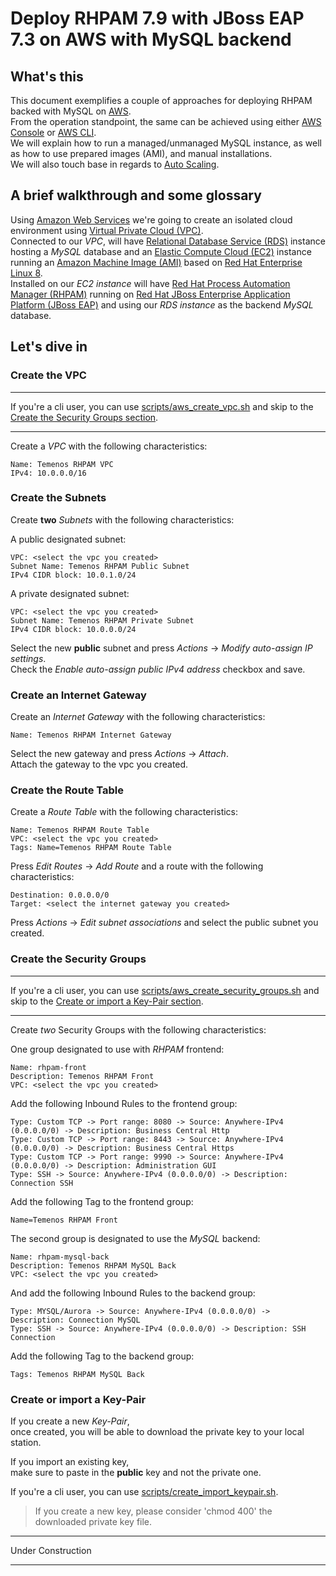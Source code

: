 # Deploy RHPAM 7.9 with JBoss EAP 7.3 on AWS with MySQL backend

## What's this

This document exemplifies a couple of approaches for deploying RHPAM backed with MySQL on [AWS][0].</br>
From the operation standpoint, the same can be achieved using either [AWS Console][1] or [AWS CLI][2].</br>
We will explain how to run a managed/unmanaged MySQL instance, as well as how to use prepared images (AMI),
and manual installations.</br>
We will also touch base in regards to [Auto Scaling][10].

## A brief walkthrough and some glossary

Using [Amazon Web Services][0] we're going to create an isolated cloud environment using [Virtual Private Cloud (VPC)][3].</br>
Connected to our *VPC*, will have [Relational Database Service (RDS)][4] instance hosting a *MySQL* database and an [Elastic Compute Cloud (EC2)][5] instance running an [Amazon Machine Image (AMI)][6] based on [Red Hat Enterprise Linux 8][7].</br>
Installed on our *EC2 instance* will have [Red Hat Process Automation Manager (RHPAM)][8] running on [Red Hat JBoss Enterprise Application Platform (JBoss EAP)][9] and using our *RDS instance* as the backend *MySQL* database.

## Let's dive in

### Create the VPC

---

If you're a cli user, you can use [scripts/aws_create_vpc.sh](scripts/aws_create_vpc.sh) and skip to the [Create the Security Groups section](#create-the-security-groups).

---

Create a *VPC* with the following characteristics:

```text
Name: Temenos RHPAM VPC
IPv4: 10.0.0.0/16
```

### Create the Subnets

Create **two** *Subnets* with the following characteristics:

A public designated subnet:

```text
VPC: <select the vpc you created>
Subnet Name: Temenos RHPAM Public Subnet
IPv4 CIDR block: 10.0.1.0/24
```

A private designated subnet:

```text
VPC: <select the vpc you created>
Subnet Name: Temenos RHPAM Private Subnet
IPv4 CIDR block: 10.0.0.0/24
```

Select the new **public** subnet and press *Actions* -> *Modify auto-assign IP settings*.</br>
Check the *Enable auto-assign public IPv4 address* checkbox and save.

### Create an Internet Gateway

Create an *Internet Gateway* with the following characteristics:

```text
Name: Temenos RHPAM Internet Gateway
```

Select the new gateway and press *Actions* -> *Attach*.</br>
Attach the gateway to the vpc you created.

### Create the Route Table

Create a *Route Table* with the following characteristics:

```text
Name: Temenos RHPAM Route Table
VPC: <select the vpc you created>
Tags: Name=Temenos RHPAM Route Table
```

Press *Edit Routes* -> *Add Route* and a route with the following characteristics:

```text
Destination: 0.0.0.0/0
Target: <select the internet gateway you created>
```

Press *Actions* -> *Edit subnet associations* and select the public subnet you created.

### Create the Security Groups

---

If you're a cli user, you can use [scripts/aws_create_security_groups.sh](scripts/aws_create_security_groups.sh) and skip to the [Create or import a Key-Pair section](#create-or-import-a-key-pair).

---

Create *two* Security Groups with the following characteristics:

One group designated to use with *RHPAM* frontend:

```text
Name: rhpam-front
Description: Temenos RHPAM Front
VPC: <select the vpc you created>
```

Add the following Inbound Rules to the frontend group:

```text
Type: Custom TCP -> Port range: 8080 -> Source: Anywhere-IPv4 (0.0.0.0/0) -> Description: Business Central Http
Type: Custom TCP -> Port range: 8443 -> Source: Anywhere-IPv4 (0.0.0.0/0) -> Description: Business Central Https
Type: Custom TCP -> Port range: 9990 -> Source: Anywhere-IPv4 (0.0.0.0/0) -> Description: Administration GUI
Type: SSH -> Source: Anywhere-IPv4 (0.0.0.0/0) -> Description: Connection SSH

```

Add the following Tag to the frontend group:

```text
Name=Temenos RHPAM Front
```

The second group is designated to use the *MySQL* backend:

```text
Name: rhpam-mysql-back
Description: Temenos RHPAM MySQL Back
VPC: <select the vpc you created>
```

And add the following Inbound Rules to the backend group:

```text
Type: MYSQL/Aurora -> Source: Anywhere-IPv4 (0.0.0.0/0) -> Description: Connection MySQL
Type: SSH -> Source: Anywhere-IPv4 (0.0.0.0/0) -> Description: SSH Connection
```

Add the following Tag to the backend group:

```text
Tags: Temenos RHPAM MySQL Back
```

### Create or import a Key-Pair

If you create a new *Key-Pair*,</br>
once created, you will be able to download the private key to your local station.

If you import an existing key,</br>
make sure to paste in the **public** key and not the private one.

If you're a cli user, you can use [scripts/create_import_keypair.sh](scripts/create_import_keypair.sh).

> If you create a new key, please consider 'chmod 400' the downloaded private key file.

---

Under Construction

---

<!-- Links -->
[0]: https://aws.amazon.com/
[1]: https://console.aws.amazon.com/
[2]: https://aws.amazon.com/cli/
[3]: https://console.aws.amazon.com/vpc/
[4]: https://console.aws.amazon.com/rds/
[5]: https://console.aws.amazon.com/ec2/
[6]: https://docs.aws.amazon.com/AWSEC2/latest/UserGuide/AMIs.html
[7]: https://www.redhat.com/en/enterprise-linux-8
[8]: https://www.redhat.com/en/technologies/jboss-middleware/process-automation-manager
[9]: https://www.redhat.com/en/technologies/jboss-middleware/application-platform
[10]: https://aws.amazon.com/ec2/autoscaling/
